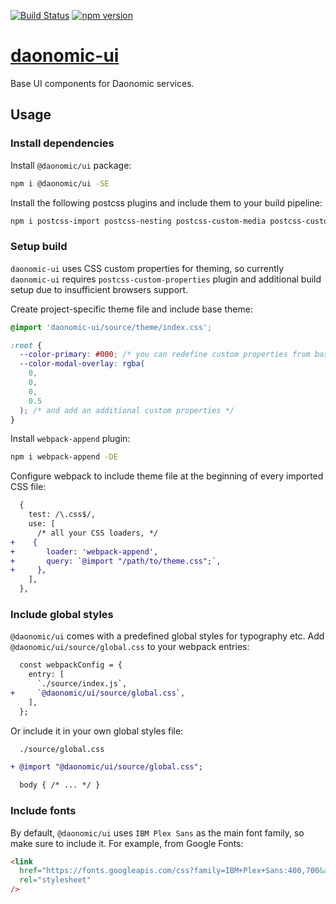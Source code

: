[![Build Status](https://travis-ci.org/daonomic/daonomic-ui.svg?branch=master)](https://travis-ci.org/daonomic/daonomic-ui) [![npm version](https://badge.fury.io/js/%40daonomic%2Fui.svg)](https://badge.fury.io/js/%40daonomic%2Fui)

# [daonomic-ui](https://daonomic.github.io/daonomic-ui/)

Base UI components for Daonomic services.

## Usage

### Install dependencies

Install `@daonomic/ui` package:

```bash
npm i @daonomic/ui -SE
```

Install the following postcss plugins and include them to your build pipeline:

```bash
npm i postcss-import postcss-nesting postcss-custom-media postcss-custom-properties postcss-calc postcss-color-function postcss-flexbugs-fixes autoprefixer -DE
```

### Setup build

`daonomic-ui` uses CSS custom properties for theming, so currently `daonomic-ui` requires `postcss-custom-properties` plugin and additional build setup due to insufficient browsers support.

Create project-specific theme file and include base theme:

```css
@import 'daonomic-ui/source/theme/index.css';

:root {
  --color-primary: #000; /* you can redefine custom properties from base theme */
  --color-modal-overlay: rgba(
    0,
    0,
    0,
    0.5
  ); /* and add an additional custom properties */
}
```

Install `webpack-append` plugin:

```bash
npm i webpack-append -DE
```

Configure webpack to include theme file at the beginning of every imported CSS file:

```diff
  {
    test: /\.css$/,
    use: [
      /* all your CSS loaders, */
+    {
+       loader: 'webpack-append',
+       query: `@import "/path/to/theme.css";`,
+     },
    ],
  },
```

### Include global styles

`@daonomic/ui` comes with a predefined global styles for typography etc. Add `@daonomic/ui/source/global.css` to your webpack entries:

```diff
  const webpackConfig = {
    entry: [
      `./source/index.js`,
+     `@daonomic/ui/source/global.css`,
    ],
  };
```

Or include it in your own global styles file:

```diff
  ./source/global.css

+ @import "@daonomic/ui/source/global.css";

  body { /* ... */ }
```

### Include fonts

By default, `@daonomic/ui` uses `IBM Plex Sans` as the main font family, so make sure to include it. For example, from Google Fonts:

```html
<link
  href="https://fonts.googleapis.com/css?family=IBM+Plex+Sans:400,700&amp;subset=cyrillic"
  rel="stylesheet"
/>
```
